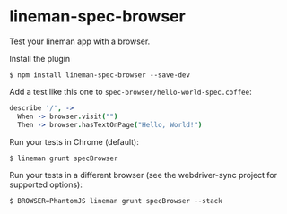 # lineman-spec-browser

Test your lineman app with a browser.

Install the plugin

```
$ npm install lineman-spec-browser --save-dev
```

Add a test like this one to `spec-browser/hello-world-spec.coffee`:

``` coffeescript
describe '/', ->
  When -> browser.visit("")
  Then -> browser.hasTextOnPage("Hello, World!")
```

Run your tests in Chrome (default):

```
$ lineman grunt specBrowser
```

Run your tests in a different browser (see the webdriver-sync project for supported options):

```
$ BROWSER=PhantomJS lineman grunt specBrowser --stack
```
